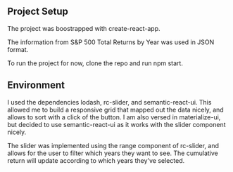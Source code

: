 ## Project Setup

The project was boostrapped with create-react-app.

The information from S&P 500 Total Returns by Year was used in JSON format. 

To run the project for now, clone the repo and run npm start.

## Environment

I used the dependencies lodash, rc-slider, and semantic-react-ui. This allowed me to build a responsive grid that mapped out the data nicely, and allows to sort with a click of the button. I am also versed in materialize-ui, but decided to use semantic-react-ui as it works with the slider component nicely. 

The slider was implemented using the range component of rc-slider, and allows for the user to filter which years they want to see. The cumulative return will update according to which years they've selected.
